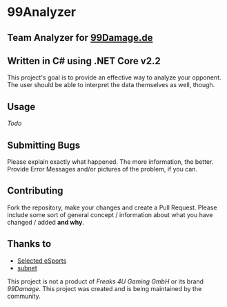 # 99Analyzer
## Team Analyzer for [99Damage.de](https://csgo.99damage.de/)
## Written in C# using .NET Core v2.2

This project's goal is to provide an effective way to analyze your opponent.
The user should be able to interpret the data themselves as well, though.

## Usage

_Todo_

## Submitting Bugs

Please explain exactly what happened. The more information, the better.
Provide Error Messages and/or pictures of the problem, if you can.

## Contributing

Fork the repository, make your changes and create a Pull Request.
Please include some sort of general concept / information about what you have changed / added **and why**.

## Thanks to

* [Selected eSports](https://selected-esports.de/)
* [subnet](https://github.com/subnet-)

This project is not a product of *Freaks 4U Gaming GmbH* or its brand *99Damage*. This project was created and is being maintained by the community.
